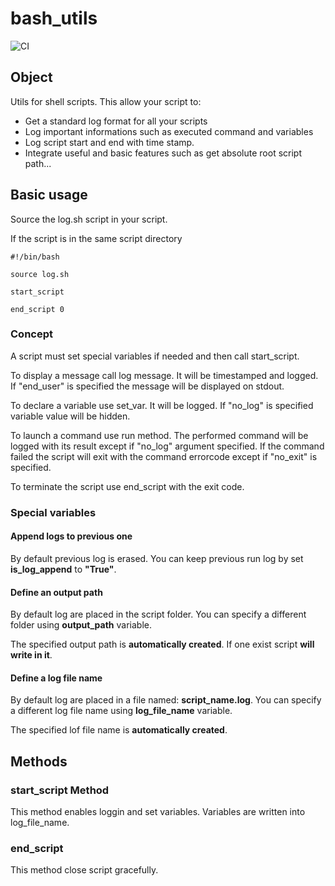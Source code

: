 # bash_utils

![CI](https://github.com/soft-r-evolutions/bash_utils/workflows/CI/badge.svg)

## Object

Utils for shell scripts. This allow your script to:

* Get a standard log format for all your scripts
* Log important informations such as executed command and variables
* Log script start and end with time stamp.
* Integrate useful and basic features such as get absolute root script path...

## Basic usage

Source the log.sh script in your script.

If the script is in the same script directory

```
#!/bin/bash

source log.sh

start_script

end_script 0
```

### Concept

A script must set special variables if needed and then call start_script.

To display a message call log message. It will be timestamped and logged.
If "end_user" is specified the message will be displayed on stdout.

To declare a variable use set_var. It will be logged. If "no_log" is specified
variable value will be hidden.

To launch a command use run method. The performed command will be logged with
its result except if "no_log" argument specified. If the command failed the script
will exit with the command errorcode except if "no_exit" is specified.

To terminate the script use end_script with the exit code.


### Special variables

#### Append logs to previous one

By default previous log is erased. You can keep previous run log by
set **is_log_append** to **"True"**.

#### Define an output path

By default log are placed in the script folder. You can specify a different
folder using **output_path** variable.

The specified output path is **automatically created**. If one exist script
**will write in it**.

#### Define a log file name

By default log are placed in a file named: **script_name.log**. You can specify
a different log file name using **log_file_name** variable.

The specified lof file name is **automatically created**.

## Methods

### start_script Method

This method enables loggin and set variables. Variables are written into log_file_name.

### end_script

This method close script gracefully.

